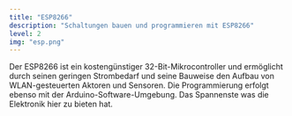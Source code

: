 ```yaml
---
title: "ESP8266"
description: "Schaltungen bauen und programmieren mit ESP8266"
level: 2
img: "esp.png"
---
```


Der ESP8266 ist ein kostengünstiger 32-Bit-Mikrocontroller und ermöglicht durch seinen geringen Strombedarf und seine Bauweise den Aufbau von WLAN-gesteuerten Aktoren und Sensoren. Die Programmierung erfolgt ebenso mit der Arduino-Software-Umgebung. Das Spannenste was die Elektronik hier zu bieten hat.